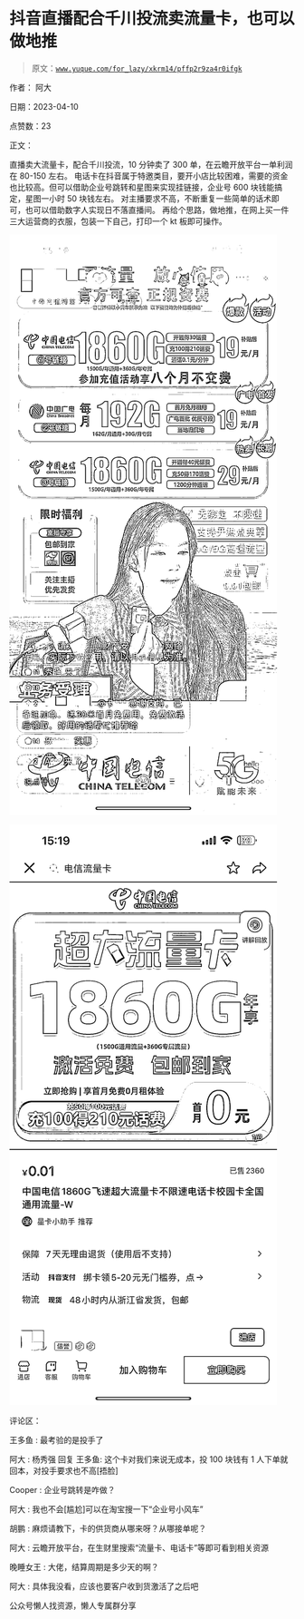 # 抖音直播配合千川投流卖流量卡，也可以做地推

> 原文：[`www.yuque.com/for_lazy/xkrm14/pffp2r9za4r0ifgk`](https://www.yuque.com/for_lazy/xkrm14/pffp2r9za4r0ifgk)



作者： 阿大



日期：2023-04-10



点赞数：23



正文：



直播卖大流量卡，配合千川投流，10 分钟卖了 300 单，在云瞻开放平台一单利润在 80-150 左右。 电话卡在抖音属于特邀类目，要开小店比较困难，需要的资金也比较高。但可以借助企业号跳转和星图来实现挂链接，企业号 600 块钱能搞定，星图一小时 50 块钱左右。 对主播要求不高，不断重复一些简单的话术即可，也可以借助数字人实现日不落直播间。 再给个思路，做地推，在网上买一件三大运营商的衣服，包装一下自己，打印一个 kt 板即可操作。



![](img/5fb2eece20bbf66d0a5ad4fe7d0549e1.png)



![](img/f2d869d093903c1f6c0f71eb78ee0110.png)



评论区：



王多鱼 : 最考验的是投手了



阿大 : 杨秀强 回复 王多鱼: 这个卡对我们来说无成本，投 100 块钱有 1 人下单就回本，对投手要求也不高[捂脸]



Cooper : 企业号跳转是咋做？



阿大 : 我也不会[尴尬]可以在淘宝搜一下“企业号小风车”



胡鹏 : 麻烦请教下，卡的供货商从哪来呀？从哪接单呢？



阿大 : 云瞻开放平台，在生财里搜索“流量卡、电话卡”等即可看到相关资源



晚睡女王 : 大佬，结算周期是多少天的啊？



阿大 : 具体我没看，应该也要客户收到货激活了之后吧



公众号懒人找资源，懒人专属群分享

